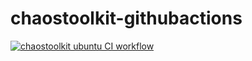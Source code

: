 # chaostoolkit-githubactions
[![chaostoolkit ubuntu CI workflow](https://github.com/githubfoam/chaostoolkit-githubactions/actions/workflows/ubuntu-wf.yml/badge.svg)](https://github.com/githubfoam/chaostoolkit-githubactions/actions/workflows/ubuntu-wf.yml)  
